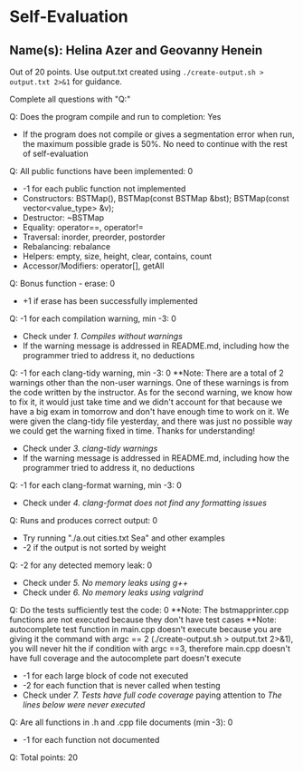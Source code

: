 # Self-Evaluation

## Name(s): Helina Azer and Geovanny Henein

Out of 20 points. Use output.txt created using 
`./create-output.sh > output.txt 2>&1` for guidance.

Complete all questions with "Q:"

Q: Does the program compile and run to completion: Yes

- If the program does not compile or gives a segmentation error when run, 
the maximum possible grade is 50%. No need to continue with the rest of self-evaluation

Q: All public functions have been implemented: 0

- -1 for each public function not implemented
- Constructors:  BSTMap(), BSTMap(const BSTMap &bst); BSTMap(const vector<value_type> &v);
- Destructor: ~BSTMap
- Equality: operator==, operator!=
- Traversal: inorder, preorder, postorder
- Rebalancing: rebalance
- Helpers: empty, size, height, clear, contains, count
- Accessor/Modifiers: operator[], getAll

Q: Bonus function - erase: 0

- +1 if erase has been successfully implemented

Q: -1 for each compilation warning, min -3: 0

- Check under *1. Compiles without warnings*
- If the warning message is addressed in README.md, including how the programmer tried to address it, no deductions

Q: -1 for each clang-tidy warning, min -3: 0
**Note: There are a total of 2 warnings other than the non-user warnings. One of these warnings is from the code written by the instructor. As for the second warning, we know how to fix it, it would just take time and we didn't account for that because we have a big exam in tomorrow and don't have enough time to work on it. We were given the clang-tidy file yesterday, and there was just no possible way we could get the warning fixed in time. Thanks for understanding!

- Check under *3. clang-tidy warnings*
- If the warning message is addressed in README.md, including how the programmer tried to address it, no deductions

Q: -1 for each clang-format warning, min -3: 0

- Check under *4. clang-format does not find any formatting issues*

Q: Runs and produces correct output: 0

- Try running "./a.out cities.txt Sea" and other examples
- -2 if the output is not sorted by weight

Q: -2 for any detected memory leak: 0

- Check under *5. No memory leaks using g++*
- Check under *6. No memory leaks using valgrind*

Q: Do the tests sufficiently test the code: 0
**Note: The bstmapprinter.cpp functions are not executed because they don't have test cases
**Note: autocomplete test function in main.cpp doesn't execute because you are giving it the command with argc == 2 (./create-output.sh > output.txt 2>&1), you will never hit the if condition with argc ==3, therefore main.cpp doesn't have full coverage and the autocomplete part doesn't execute

- -1 for each large block of code not executed
- -2 for each function that is never called when testing
- Check under *7. Tests have full code coverage* paying attention to *The lines below were never executed*

Q: Are all functions in .h and .cpp file documents (min -3): 0

- -1 for each function not documented

Q: Total points: 20
